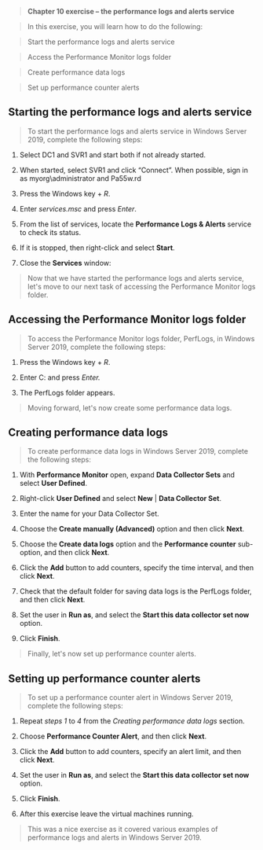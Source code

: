 >   **Chapter 10 exercise – the performance logs and alerts service**

>   In this exercise, you will learn how to do the following:

>   Start the performance logs and alerts service

>   Access the Performance Monitor logs folder

>   Create performance data logs

>   Set up performance counter alerts

Starting the performance logs and alerts service
------------------------------------------------

>   To start the performance logs and alerts service in Windows Server 2019,
>   complete the following steps:

1.  Select DC1 and SVR1 and start both if not already started.

2.  When started, select SVR1 and click “Connect”. When possible, sign in as
    myorg\\administrator and Pa55w.rd

3.  Press the Windows key + *R*.

4.  Enter *services.msc* and press *Enter*.

5.  From the list of services, locate the **Performance Logs & Alerts** service
    to check its status.

6.  If it is stopped, then right-click and select **Start**.

7.  Close the **Services** window:

>   Now that we have started the performance logs and alerts service,  
>   let's move to our next task of accessing the Performance Monitor logs
>   folder.

Accessing the Performance Monitor logs folder
---------------------------------------------

>   To access the Performance Monitor logs folder, PerfLogs, in Windows Server
>   2019, complete the following steps:

1.  Press the Windows key + *R*.

2.  Enter C: and press *Enter.*

3.  The PerfLogs folder appears.

>   Moving forward, let's now create some performance data logs.

Creating performance data logs
------------------------------

>   To create performance data logs in Windows Server 2019, complete the
>   following steps:

1.  With **Performance Monitor** open, expand **Data Collector Sets** and select
    **User Defined**.

2.  Right-click **User Defined** and select **New** \| **Data Collector Set**.

3.  Enter the name for your Data Collector Set.

4.  Choose the **Create manually (Advanced)** option and then click **Next**.

5.  Choose the **Create data logs** option and the **Performance counter**
    sub-option, and then click **Next**.

6.  Click the **Add** button to add counters, specify the time interval, and
    then click **Next**.

7.  Check that the default folder for saving data logs is the PerfLogs folder,
    and then click **Next**.

8.  Set the user in **Run as**, and select the **Start this data collector set
    now** option.

9.  Click **Finish**.

>   Finally, let's now set up performance counter alerts.

Setting up performance counter alerts
-------------------------------------

>   To set up a performance counter alert in Windows Server 2019, complete the
>   following steps:

1.  Repeat *steps 1* to *4* from the *Creating performance data logs* section.

2.  Choose **Performance Counter Alert**, and then click **Next**.

3.  Click the **Add** button to add counters, specify an alert limit, and then
    click **Next**.

4.  Set the user in **Run as**, and select the **Start this data collector set
    now** option.

5.  Click **Finish**.

6.  After this exercise leave the virtual machines running.

>   This was a nice exercise as it covered various examples of performance logs
>   and alerts in Windows Server 2019.
